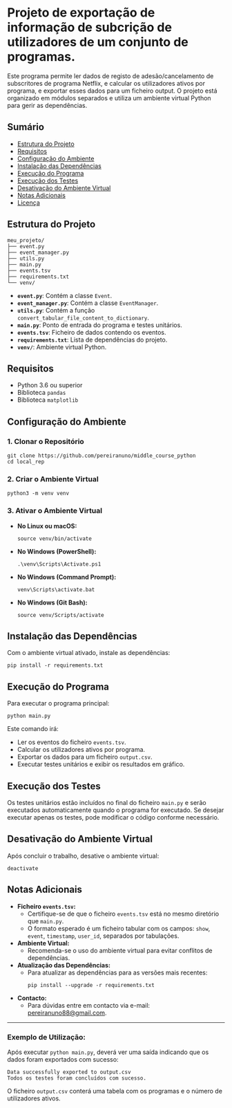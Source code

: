 <!DOCTYPE html>
<html lang="pt">
<head>

</head>
<body>

<h1>Projeto de exportação de informação de subcrição de utilizadores de um conjunto de programas.</h1>

<p>Este programa permite ler dados de registo de adesão/cancelamento de subscritores de programa Netflix, e calcular os utilizadores ativos por programa, e exportar esses dados para um ficheiro output. O projeto está organizado em módulos separados e utiliza um ambiente virtual Python para gerir as dependências.</p>

<h2>Sumário</h2>
<ul>
    <li><a href="#estrutura-do-projeto">Estrutura do Projeto</a></li>
    <li><a href="#requisitos">Requisitos</a></li>
    <li><a href="#configuracao-do-ambiente">Configuração do Ambiente</a></li>
    <li><a href="#instalacao-das-dependencias">Instalação das Dependências</a></li>
    <li><a href="#execucao-do-programa">Execução do Programa</a></li>
    <li><a href="#execucao-dos-testes">Execução dos Testes</a></li>
    <li><a href="#desativacao-do-ambiente-virtual">Desativação do Ambiente Virtual</a></li>
    <li><a href="#notas-adicionais">Notas Adicionais</a></li>
    <li><a href="#licenca">Licença</a></li>
</ul>

<h2 id="estrutura-do-projeto">Estrutura do Projeto</h2>
<pre><code>meu_projeto/
├── event.py
├── event_manager.py
├── utils.py
├── main.py
├── events.tsv
├── requirements.txt
└── venv/
</code></pre>

<ul>
    <li><strong><code>event.py</code></strong>: Contém a classe <code>Event</code>.</li>
    <li><strong><code>event_manager.py</code></strong>: Contém a classe <code>EventManager</code>.</li>
    <li><strong><code>utils.py</code></strong>: Contém a função <code>convert_tabular_file_content_to_dictionary</code>.</li>
    <li><strong><code>main.py</code></strong>: Ponto de entrada do programa e testes unitários.</li>
    <li><strong><code>events.tsv</code></strong>: Ficheiro de dados contendo os eventos.</li>
    <li><strong><code>requirements.txt</code></strong>: Lista de dependências do projeto.</li>
    <li><strong><code>venv/</code></strong>: Ambiente virtual Python.</li>
</ul>

<h2 id="requisitos">Requisitos</h2>
<ul>
    <li>Python 3.6 ou superior</li>
    <li>Biblioteca <code>pandas</code></li>
    <li>Biblioteca <code>matplotlib</code></li>
</ul>

<h2 id="configuracao-do-ambiente">Configuração do Ambiente</h2>

<h3>1. Clonar o Repositório</h3>
<pre><code class="language-bash">git clone https://github.com/pereiranuno/middle_course_python
cd local_rep
</code></pre>

<h3>2. Criar o Ambiente Virtual</h3>
<pre><code class="language-bash">python3 -m venv venv</code></pre>

<h3>3. Ativar o Ambiente Virtual</h3>
<ul>
    <li><strong>No Linux ou macOS:</strong>
        <pre><code class="language-bash">source venv/bin/activate</code></pre>
    </li>
    <li><strong>No Windows (PowerShell):</strong>
        <pre><code class="language-powershell">.\venv\Scripts\Activate.ps1</code></pre>
    </li>
    <li><strong>No Windows (Command Prompt):</strong>
        <pre><code class="language-cmd">venv\Scripts\activate.bat</code></pre>
    </li>
    <li><strong>No Windows (Git Bash):</strong>
        <pre><code class="language-bash">source venv/Scripts/activate</code></pre>
    </li>
</ul>

<h2 id="instalacao-das-dependencias">Instalação das Dependências</h2>
<p>Com o ambiente virtual ativado, instale as dependências:</p>
<pre><code class="language-bash">pip install -r requirements.txt</code></pre>

<h2 id="execucao-do-programa">Execução do Programa</h2>
<p>Para executar o programa principal:</p>
<pre><code class="language-bash">python main.py</code></pre>
<p>Este comando irá:</p>
<ul>
    <li>Ler os eventos do ficheiro <code>events.tsv</code>.</li>
    <li>Calcular os utilizadores ativos por programa.</li>
    <li>Exportar os dados para um ficheiro <code>output.csv</code>.</li>
    <li>Executar testes unitários e exibir os resultados em gráfico.</li>
</ul>

<h2 id="execucao-dos-testes">Execução dos Testes</h2>
<p>Os testes unitários estão incluídos no final do ficheiro <code>main.py</code> e serão executados automaticamente quando o programa for executado. Se desejar executar apenas os testes, pode modificar o código conforme necessário.</p>

<h2 id="desativacao-do-ambiente-virtual">Desativação do Ambiente Virtual</h2>
<p>Após concluir o trabalho, desative o ambiente virtual:</p>
<pre><code class="language-bash">deactivate</code></pre>

<h2 id="notas-adicionais">Notas Adicionais</h2>
<ul>
    <li><strong>Ficheiro <code>events.tsv</code>:</strong>
        <ul>
            <li>Certifique-se de que o ficheiro <code>events.tsv</code> está no mesmo diretório que <code>main.py</code>.</li>
            <li>O formato esperado é um ficheiro tabular com os campos: <code>show</code>, <code>event</code>, <code>timestamp</code>, <code>user_id</code>, separados por tabulações.</li>
        </ul>
    </li>
    <li><strong>Ambiente Virtual:</strong>
        <ul>
            <li>Recomenda-se o uso do ambiente virtual para evitar conflitos de dependências.</li>
        </ul>
    </li>
    <li><strong>Atualização das Dependências:</strong>
        <ul>
            <li>Para atualizar as dependências para as versões mais recentes:</li>
            <pre><code class="language-bash">pip install --upgrade -r requirements.txt</code></pre>
        </ul>
    </li>
    <li><strong>Contacto:</strong>
        <ul>
            <li>Para dúvidas entre em contacto via e-mail: <a href="mailto:pereiranuno88@gmail.com">pereiranuno88@gmail.com</a>.</li>
        </ul>
    </li>
</ul>



<hr>

<h3>Exemplo de Utilização:</h3>
<p>Após executar <code>python main.py</code>, deverá ver uma saída indicando que os dados foram exportados com sucesso:</p>
<pre><code>Data successfully exported to output.csv
Todos os testes foram concluídos com sucesso.
</code></pre>
<p>O ficheiro <code>output.csv</code> conterá uma tabela com os programas e o número de utilizadores ativos.</p>
</body>
</html>
